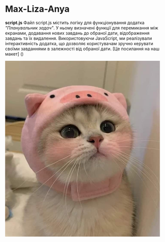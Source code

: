 # Max-Liza-Anya
**script.js**
Файл script.js містить логіку для функціонування додатка *"Планувальник задач"*. У ньому визначені функції для перемикання між екранами, додавання нових завдань до обраної дати, відображення завдань та їх видалення. Використовуючи JavaScript, ми реалізували інтерактивність додатка, що дозволяє користувачам зручно керувати своїми завданнями в залежності від обраної дати. [Це посилання на наш макет] ()  

![ тут має бути картинка](1.jpg)
